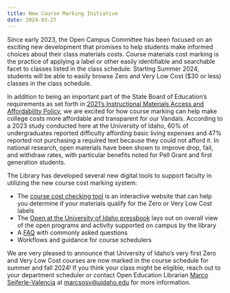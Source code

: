 ```yaml
--- 
title: New Course Marking Initiative
date: 2024-03-27
---
```


Since early 2023, the Open Campus Committee has been focused on an exciting new development that promises to help students make informed choices about their class materials costs. Course materials cost marking is the practice of applying a label or other easily identifiable and searchable facet to classes listed in the class schedule. Starting Summer 2024, students will be able to easily browse Zero and Very Low Cost ($30 or less) classes in the class schedule. 

In addition to being an important part of the State Board of Education’s requirements as set forth in [2021’s Instructional Materials Access and Affordability Policy](https://boardofed.idaho.gov/board-policies-rules/board-policies/higher-education-affairs-section-iii/iii-u-instructional-materials-access-and-affordability/), we are excited for how course marking can help make college costs more affordable and transparent for our Vandals. According to a 2023 study conducted here at the University of Idaho, 60% of undergraduates reported difficulty affording basic living expenses and 47% reported not purchasing a required text because they could not afford it. In national research, open materials have been shown to improve drop, fail, and withdraw rates, with particular benefits noted for Pell Grant and first generation students. 

The Library has developed several new digital tools to support faculty in utilizing the new course cost marking system:

- The [course cost checking tool](https://www.lib.uidaho.edu/instruction/cost-labeling-tool/) is an interactive website that can help you determine if your materials qualify for the Zero or Very Low Cost labels
- The [Open at the University of Idaho pressbook](https://uidaho.pressbooks.pub/OpenatUIdaho/) lays out on overall view of the open programs and activity supported on campus by the library
- A [FAQ](https://www.lib.uidaho.edu/open/course-marking.html) with commonly asked questions
- Workflows and guidance for course schedulers

We are very pleased to announce that University of Idaho’s very first Zero and Very Low Cost courses are now marked in the course schedule for summer and fall 2024! If you think your class might be eligible, reach out to your department scheduler or contact Open Education Librarian [Marco Seiferle-Valencia](https://www.lib.uidaho.edu/about/people/marcosv.html) at <marcsosv@uidaho.edu> for more information. 

